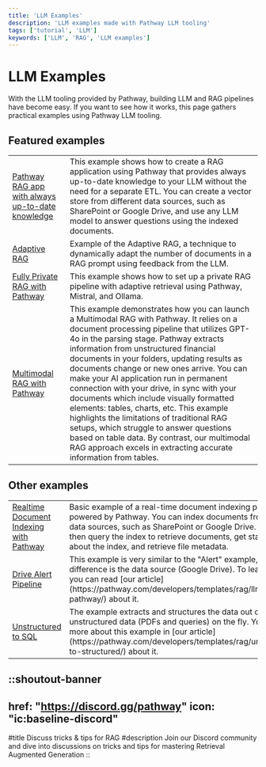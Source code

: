 ```yaml
---
title: 'LLM Examples'
description: 'LLM examples made with Pathway LLM tooling'
tags: ['tutorial', 'LLM']
keywords: ['LLM', 'RAG', 'LLM examples']
---
```


# LLM Examples

With the LLM tooling provided by Pathway, building LLM and RAG pipelines have become easy.
If you want to see how it works, this page gathers practical examples using Pathway LLM tooling.

## Featured examples

<table class="w-full">
    <tbody>
        <tr>
            <td class="text-center">
                <a href="https://github.com/pathwaycom/llm-app/tree/main/templates/question_answering_rag">Pathway RAG app with always up-to-date knowledge</a>
            </td>
            <td class="text-center">
                This example shows how to create a RAG application using Pathway that provides always up-to-date knowledge to your LLM without the need for a separate ETL.
                You can create a vector store from different data sources, such as SharePoint or Google Drive, and use any LLM model to answer questions using the indexed documents.
            </td>
        </tr>
        <tr>
            <td class="text-center">
                <a href="https://github.com/pathwaycom/llm-app/tree/main/templates/adaptive_rag">Adaptive RAG</a>
            </td>
            <td class="text-center">
                Example of the Adaptive RAG, a technique to dynamically adapt the number of documents in a RAG prompt using feedback from the LLM.
            </td>
        </tr>
        <tr>
            <td class="text-center">
                <a href="https://github.com/pathwaycom/llm-app/tree/main/templates/private_rag">Fully Private RAG with Pathway</a>
            </td>
            <td class="text-center">
                This example shows how to set up a private RAG pipeline with adaptive retrieval using Pathway, Mistral, and Ollama.
            </td>
        </tr>
        <tr>
            <td class="text-center">
                <a href="https://github.com/pathwaycom/llm-app/tree/main/templates/multimodal_rag">Multimodal RAG with Pathway</a>
            </td>
            <td class="text-center">
                This example demonstrates how you can launch a Multimodal RAG with Pathway. It relies on a document processing pipeline that utilizes GPT-4o in the parsing stage. Pathway extracts information from unstructured financial documents in your folders, updating results as documents change or new ones arrive. You can make your AI application run in permanent connection with your drive, in sync with your documents which include visually formatted elements: tables, charts, etc.
                This example highlights the limitations of traditional RAG setups, which struggle to answer questions based on table data. By contrast, our multimodal RAG approach excels in extracting accurate information from tables.
            </td>
        </tr>
    </tbody>
</table>

## Other examples

<table class="w-full">
    <!-- <thead>
        <tr>
            <th class="text-center">Name</th>
            <th class="text-center">Description</th>
        </tr>
    </thead> -->
    <tbody>
        <tr>
            <td class="text-center">
                <a href="https://github.com/pathwaycom/llm-app/tree/main/templates/document_indexing">Realtime Document Indexing with Pathway</a>
            </td>
            <td class="text-center">
                Basic example of a real-time document indexing pipeline powered by Pathway. You can index documents from different data sources, such as SharePoint or Google Drive. You can then query the index to retrieve documents, get statistics about the index, and retrieve file metadata.
            </td>
        </tr>
        <tr>
            <td class="text-center">
                <a href="https://github.com/pathwaycom/llm-app/tree/main/templates/drive_alert">Drive Alert Pipeline</a>
            </td>
            <td class="text-center">
                This example is very similar to the "Alert" example, the only difference is the data source (Google Drive).
                To learn more, you can read [our article](https://pathway.com/developers/templates/rag/llm-alert-pathway/) about it.
            </td>
        </tr>
        <tr>
            <td class="text-center">
                <a href="https://github.com/pathwaycom/llm-app/tree/main/templates/unstructured_to_sql_on_the_fly">Unstructured to SQL</a>
            </td>
            <td class="text-center">
                The example extracts and structures the data out of unstructured data (PDFs and queries) on the fly.
                You can read more about this example in [our article](https://pathway.com/developers/templates/rag/unstructured-to-structured/) about it.
            </td>
        </tr>
    </tbody>
</table>



::shoutout-banner
---
href: "https://discord.gg/pathway"
icon: "ic:baseline-discord"
---
#title
Discuss tricks & tips for RAG
#description
Join our Discord community and dive into discussions on tricks and tips for mastering Retrieval Augmented Generation
::
